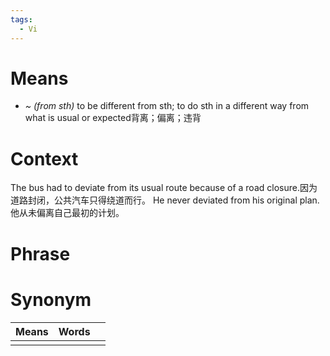 ```yaml
---
tags:
  - Vi
---
```

# Means
- *~ (from sth)* to be different from sth; to do sth in a different way from what is usual or expected背离；偏离；违背
# Context
The bus had to deviate from its usual route because of a road closure.因为道路封闭，公共汽车只得绕道而行。
He never deviated from his original plan.他从未偏离自己最初的计划。
# Phrase

# Synonym
| Means | Words |     |
| ----- | ----- | --- |
|       |       |     |
